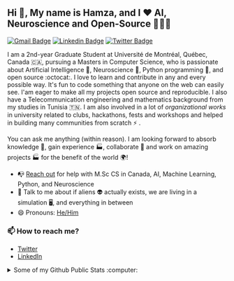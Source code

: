## Hi 👋, My name is Hamza, and I ❤️ AI, Neuroscience and Open-Source 👨🏻‍💻 

[![Gmail Badge](https://img.shields.io/badge/hamza.abdelhedi@umontreal.ca-0078D4?style=for-the-badge&logo=microsoft-outlook&logoColor=white)](mailto:hamza.abdelhedi@umontreal.ca "Connect via Email")
[![Linkedin Badge](https://img.shields.io/badge/hamza-abdelhedi-0077B5?style=for-the-badge&logo=linkedin&logoColor=white)](https://www.linkedin.com/in/hamza-abdelhedi/ "Connect on LinkedIn")
[![Twitter Badge](https://img.shields.io/badge/-@hamza_abdelhedi-00acee?style=flat&logo=Twitter&logoColor=white)](https://twitter.com/intent/follow?screen_name=hamza_abdelhedi "Follow on Twitter")

I am a 2nd-year Graduate Student at Université de Montréal, Québec, Canada 🇨🇦, pursuing a Masters in Computer Science, who is passionate about Artificial Intelligence 🤖, Neuroscience 🧠,  Python programming 🐍, and open source :octocat:. I love to learn and contribute in any and every possible way. It's fun to code something that anyone on the web can easily see. I'am eager to make all my projects open source and reproducible. I also have a Telecommunication engineering and mathematics background from my studies in Tunisia 🇹🇳. I am also involved in a lot of *organizational works* in university related to clubs, hackathons, fests and workshops and helped in building many communities from scratch ⚡ .

You can ask me anything (within reason). I am looking forward to absorb knowledge 🧠, gain experience 🏭, collaborate 🤝 and work on amazing projects 🏭 for the benefit of the world 🌍!

- 📭 [Reach out](#hi-there-Hamza-here) for help with M.Sc CS in Canada, AI, Machine Learning, Python, and Neuroscience
- 💬 Talk to me about if aliens 👽 actually exists, we are living in a simulation 🖥️, and everything in between
- 😄 Pronouns: [He/Him](https://www.mypronouns.org/he-him)


### 📫 How to reach me?
- [Twitter](https://twitter.com/hamza_abdelhedi) 
- [LinkedIn](https://www.linkedin.com/in/hamza-abdelhedi/) 
<!-- - [My personal portfolio](http://) 
- My personal blog- [Garima Codes](https://)
- [Medium](https://medium.com/) 
- [Sourcerer](https://sourcerer.io/) -->

<details>
  <summary>Some of my Github Public Stats :computer:</summary>
  
  <!--<a href="https://****.me/"><img src="https://github.com/****/***/raw/master/etc/laptop.png" align="right" height="200" /></a> -->

  [![My Github Stats](https://github-readme-stats.vercel.app/api?username=BabaSanfour&show_icons=true&title_color=fff&icon_color=79ff97&text_color=9f9f9f&bg_color=151515)](https://github.com/BabaSanfour)

  ![Profile Views](https://komarev.com/ghpvc/?username=BabaSanfour&color=blue)

  [![Profile last updated](https://img.shields.io/github/last-commit/BabaSanfour/BabaSanfour/master?label=Last%20updated&style=flat)] (https://github.com/BabaSanfour/BabaSanfour/commits)

<!--
**BabaSanfour/BabaSanfour** is a ✨ _special_ ✨ repository because its `README.md` (this file) appears on your GitHub profile.

Here are some ideas to get you started:

- 🔭 I’m currently working on ...
- 🌱 I’m currently learning ...
- 👯 I’m looking to collaborate on ...
- 🤔 I’m looking for help with ...
- 💬 Ask me about ...
- 📫 How to reach me: ...
- 😄 Pronouns: ...
- ⚡ Fun fact: ...
-->
